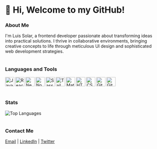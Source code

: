 # 👋 Hi, Welcome to my GitHub!

### About Me

I'm Luis Solar, a frontend developer passionate about transforming ideas into practical solutions. I thrive in collaborative environments, bringing creative concepts to life through meticulous UI design and sophisticated web development strategies.

#

### Languages and Tools

<img align="left" alt="JavaScript" width="30px" src="https://cdn.jsdelivr.net/gh/devicons/devicon/icons/javascript/javascript-plain.svg" />
<!-- <img align="left" alt="TypeScript" width="30px" src="https://cdn.jsdelivr.net/gh/devicons/devicon/icons/typescript/typescript-original.svg" /> -->
<img align="left" alt="React" width="30px" src="https://cdn.jsdelivr.net/gh/devicons/devicon/icons/react/react-original.svg" />
<img align="left" alt="Next.js" width="30px" src="https://cdn.jsdelivr.net/gh/devicons/devicon/icons/nextjs/nextjs-line.svg" />
<img align="left" alt="Node.js" width="30px" src="https://cdn.jsdelivr.net/gh/devicons/devicon/icons/nodejs/nodejs-original.svg" />
<img align="left" alt="Sass" width="30px" src="https://cdn.jsdelivr.net/gh/devicons/devicon/icons/sass/sass-original.svg" />
<img align="left" alt="Tailwind CSS" width="30px" src="https://cdn.jsdelivr.net/gh/devicons/devicon/icons/tailwindcss/tailwindcss-plain.svg" />
<img align="left" alt="Material UI" width="30px" src="https://cdn.jsdelivr.net/gh/devicons/devicon/icons/materialui/materialui-original.svg" />
<img align="left" alt="HTML5" width="30px" src="https://cdn.jsdelivr.net/gh/devicons/devicon/icons/html5/html5-plain.svg" />
<img align="left" alt="CSS3" width="30px" src="https://cdn.jsdelivr.net/gh/devicons/devicon/icons/css3/css3-plain.svg" />
<img align="left" alt="Git" width="30px" src="https://cdn.jsdelivr.net/gh/devicons/devicon/icons/git/git-plain.svg" />
<img align="left" alt="GitHub" width="30px" src="https://cdn.jsdelivr.net/gh/devicons/devicon/icons/github/github-original.svg" />

<br>
<br>

#

### Stats

![Top Languages](https://github-readme-stats.vercel.app/api/top-langs/?username=solarluiso&layout=compact)

#

### Contact Me

[Email](mailto:solarluiso@gmail.com) | [LinkedIn](https://www.linkedin.com/in/luis-solar-6219a4186/) | [Twitter](https://twitter.com/yourusername)
